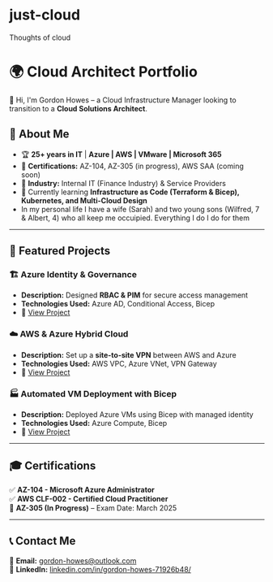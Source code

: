 # just-cloud
Thoughts of cloud
# 🌍 Cloud Architect Portfolio  
👋 Hi, I'm Gordon Howes – a Cloud Infrastructure Manager looking to transition to a **Cloud Solutions Architect**.  


## 🔹 About Me  
- 🏆 **25+ years in IT** | **Azure | AWS | VMware | Microsoft 365**  
- 📜 **Certifications:** AZ-104, AZ-305 (in progress), AWS SAA (coming soon)  
- 🏢 **Industry:** Internal IT (Finance Industry) & Service Providers  
- 🌱 Currently learning **Infrastructure as Code (Terraform & Bicep), Kubernetes, and Multi-Cloud Design**
- In my personal life I have a wife (Sarah) and two young sons (Wilfred, 7 & Albert, 4) who all keep me occuipied. Everything I do I do for them

---

## 📂 Featured Projects  

### 🏗 **Azure Identity & Governance**  
- **Description:** Designed **RBAC & PIM** for secure access management  
- **Technologies Used:** Azure AD, Conditional Access, Bicep  
- 🔗 [View Project](./Azure-Projects/Azure-Identity-Governance/README.md)  

### ☁️ **AWS & Azure Hybrid Cloud**  
- **Description:** Set up a **site-to-site VPN** between AWS and Azure  
- **Technologies Used:** AWS VPC, Azure VNet, VPN Gateway  
- 🔗 [View Project](./AWS-Projects/AWS-VPC-Setup/README.md)  

### 🏭 **Automated VM Deployment with Bicep**  
- **Description:** Deployed Azure VMs using Bicep with managed identity  
- **Technologies Used:** Azure Compute, Bicep  
- 🔗 [View Project](./Azure-Projects/Azure-VM-Deployment/README.md)  

---

## 🎓 Certifications  
✅ **AZ-104 - Microsoft Azure Administrator**   
✅ **AWS CLF-002 - Certified Cloud Practitioner**  
📍 **AZ-305 (In Progress)** – Exam Date: March 2025  

---

## 📞 Contact Me  
📧 **Email:** [gordon-howes@outlook.com](mailto:gordon-howes@outlook.com)  
🔗 **LinkedIn:** [linkedin.com/in/gordon-howes-71926b48/](https://www.linkedin.com/in/gordon-howes-71926b48/)  
